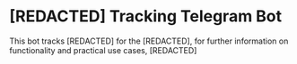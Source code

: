 #  [REDACTED] Tracking Telegram Bot

This bot tracks [REDACTED] for the [REDACTED], for further information on functionality and practical use cases, [REDACTED]
